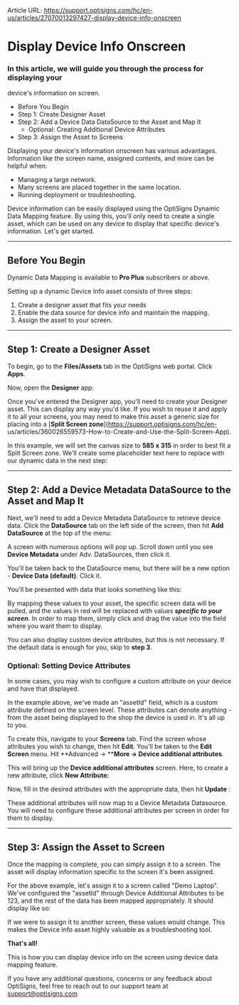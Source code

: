 Article URL: https://support.optisigns.com/hc/en-us/articles/27070013297427-display-device-info-onscreen

# Display Device Info Onscreen

### In this article, we will guide you through the process for displaying your
device's information on screen.

  * Before You Begin
  * Step 1: Create Designer Asset
  * Step 2: Add a Device Data DataSource to the Asset and Map It
    * Optional: Creating Additional Device Attributes
  * Step 3: Assign the Asset to Screens

Displaying your device's information onscreen has various advantages.
Information like the screen name, assigned contents, and more can be helpful
when:

  * Managing a large network.
  * Many screens are placed together in the same location.
  * Running deployment or troubleshooting.

Device information can be easily displayed using the OptiSigns Dynamic Data
Mapping feature. By using this, you'll only need to create a single asset,
which can be used on any device to display that specific device's information.
Let's get started.

* * *

## Before You Begin

Dynamic Data Mapping is available to **Pro Plus** subscribers or above.

Setting up a dynamic Device Info asset consists of three steps:

  1. Create a designer asset that fits your needs
  2. Enable the data source for device info and maintain the mapping.
  3. Assign the asset to your screen. 

* * *

## Step 1: Create a Designer Asset

To begin, go to the **Files/Assets** tab in the OptiSigns web portal. Click
**Apps**.

Now, open the **Designer** app:

Once you've entered the Designer app, you'll need to create your Designer
asset. This can display any way you'd like. If you wish to reuse it and apply
it to all your screens, you may need to make this asset a generic size for
placing into a [**Split Screen zone**](https://support.optisigns.com/hc/en-
us/articles/360026559573-How-to-Create-and-Use-the-Split-Screen-App).

In this example, we will set the canvas size to **585 x 315** in order to best
fit a Split Screen zone. We'll create some placeholder text here to replace
with our dynamic data in the next step:

* * *

## Step 2: Add a Device Metadata DataSource to the Asset and Map It

Next, we'll need to add a Device Metadata DataSource to retrieve device data.
Click the **DataSource** tab on the left side of the screen, then hit **Add
DataSource** at the top of the menu:

A screen with numerous options will pop up. Scroll down until you see **Device
Metadata** under Adv. DataSources, then click it.

You'll be taken back to the DataSource menu, but there will be a new option -
**Device Data (default)**. Click it.

You'll be presented with data that looks something like this:

By mapping these values to your asset, the specific screen data will be
pulled, and the values in red will be replaced with values _**specific to your
screen**_. In order to map them, simply click and drag the value into the
field where you want them to display.

You can also display custom device attributes, but this is not necessary. If
the default data is enough for you, skip to **step 3**.

### Optional: Setting Device Attributes

In some cases, you may wish to configure a custom attribute on your device and
have that displayed.

In the example above, we've made an "assetId" field, which is a custom
attribute defined on the screen level. These attributes can denote anything -
from the asset being displayed to the shop the device is used in. It's all up
to you.

To create this, navigate to your **Screens** tab. Find the screen whose
attributes you wish to change, then hit **Edit**. You'll be taken to the
**Edit Screen** menu. Hit **Advanced → ****More → Device additional
attributes**.

This will bring up the **Device additional attributes** screen. Here, to
create a new attribute, click **New Attribute:**

Now, fill in the desired attributes with the appropriate data, then hit
**Update** :

These additional attributes will now map to a Device Metadata Datasource. You
will need to configure these additional attributes per screen in order for
them to display.

* * *

## Step 3: Assign the Asset to Screen

Once the mapping is complete, you can simply assign it to a screen. The asset
will display information specific to the screen it's been assigned.

For the above example, let's assign it to a screen called "Demo Laptop". We've
configured the "assetId" through Device Additional Attributes to be 123, and
the rest of the data has been mapped appropriately. It should display like so:

If we were to assign it to another screen, these values would change. This
makes the Device Info asset highly valuable as a troubleshooting tool.

**That's all!**

This is how you can display device info on the screen using device data
mapping feature.

If you have any additional questions, concerns or any feedback about
OptiSigns, feel free to reach out to our support team at
[support@optisigns.com](mailto:support@optisigns.com)

